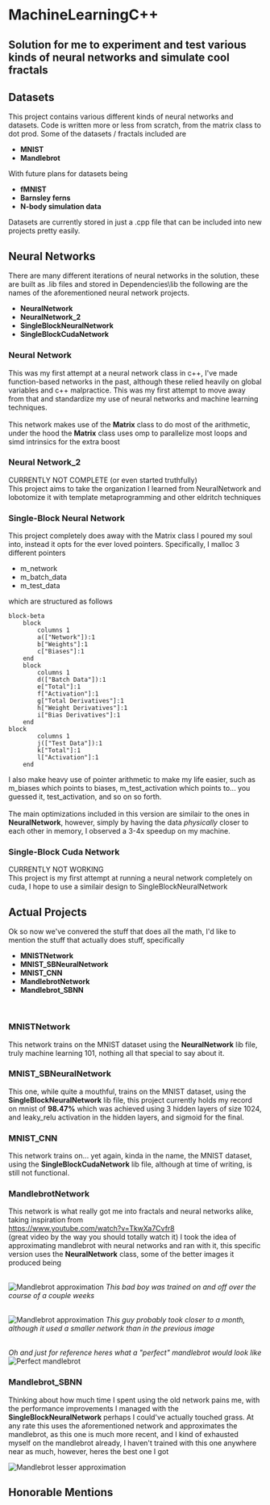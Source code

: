 # MachineLearningC++
## Solution for me to experiment and test various kinds of neural networks and simulate cool fractals

## Datasets
This project contains various different kinds of neural networks and datasets. Code is written more or less from scratch, from the matrix class to dot prod.
Some of the datasets / fractals included are

* **MNIST**
* **Mandlebrot**

With future plans for datasets being
* **fMNIST**
* **Barnsley ferns**
* **N-body simulation data**

Datasets are currently stored in just a .cpp file that can be included into new projects pretty easily.
<br>

## Neural Networks
There are many different iterations of neural networks in the solution, these are built as .lib files and stored in Dependencies\lib the following are the names of the aforementioned neural network projects.
* **NeuralNetwork**
* **NeuralNetwork_2**
* **SingleBlockNeuralNetwork**
* **SingleBlockCudaNetwork**

### Neural Network
This was my first attempt at a neural network class in c++, I've made function-based networks in the past, although these relied heavily on global variables and c++ malpractice. This was my first attempt to move away from that and standardize my use of neural networks and machine learning techniques.
<br><br>
This network makes use of the **Matrix** class to do most of the arithmetic, under the hood the **Matrix** class uses omp to parallelize most loops and simd intrinsics for the extra boost

### Neural Network_2
CURRENTLY NOT COMPLETE (or even started truthfully) <br>
This project aims to take the organization I learned from NeuralNetwork and lobotomize it with template metaprogramming and other eldritch techniques

### Single-Block Neural Network
This project completely does away with the Matrix class I poured my soul into, instead it opts for the ever loved pointers. Specifically, I malloc 3 different pointers
* m_network
* m_batch_data
* m_test_data

which are structured as follows <br>

```mermaid
block-beta
    block
        columns 1
        a(["Network"]):1
        b["Weights"]:1
        c["Biases"]:1
    end
    block
        columns 1
        d(["Batch Data"]):1
        e["Total"]:1
        f["Activation"]:1
        g["Total Derivatives"]:1
        h["Weight Derivatives"]:1
        i["Bias Derivatives"]:1
    end
block
        columns 1
        j(["Test Data"]):1
        k["Total"]:1
        l["Activation"]:1
    end
```

I also make heavy use of pointer arithmetic to make my life easier, such as m_biases which points to biases, m_test_activation which points to... you guessed it, test_activation, and so on so forth.
<br><br>
The main optimizations included in this version are similair to the ones in **NeuralNetwork**, however, simply by having the data *physically* closer to each other in memory, I observed a 3-4x speedup on my machine.

### Single-Block Cuda Network
CURRENTLY NOT WORKING <br>
This project is my first attempt at running a neural network completely on cuda, I hope to use a similair design to SingleBlockNeuralNetwork


## Actual Projects
Ok so now we've convered the stuff that does all the math, I'd like to mention the stuff that actually does stuff, specifically
* **MNISTNetwork**
* **MNIST_SBNeuralNetwork**
* **MNIST_CNN**
* **MandlebrotNetwork**
* **Mandlebrot_SBNN**
<br>

### MNISTNetwork
This network trains on the MNIST dataset using the **NeuralNetwork** lib file, truly machine learning 101, nothing all that special to say about it.
<br>

### MNIST_SBNeuralNetwork
This one, while quite a mouthful, trains on the MNIST dataset, using the **SingleBlockNeuralNetwork** lib file, this project currently holds my record on mnist of **98.47%** which was achieved using 3 hidden layers of size 1024, and leaky_relu activation in the hidden layers, and sigmoid for the final.
<br>

### MNIST_CNN
This network trains on... yet again, kinda in the name, the MNIST dataset, using the **SingleBlockCudaNetwork** lib file, although at time of writing, is still not functional.
<br>

### MandlebrotNetwork
This network is what really got me into fractals and neural networks alike, taking inspiration from <br>https://www.youtube.com/watch?v=TkwXa7Cvfr8<br>
(great video by the way you should totally watch it) I took the idea of approximating mandlebrot with neural networks and ran with it, this specific version uses the **NeuralNetwork** class, some of the better images it produced being<br><br>

![Mandlebrot approximation](https://github.com/Joey574/MLImageLearning/blob/main/Mandlebrot%20Aproximations/4-27-24%20Big%20Network%202/5_9_24_final(19).bmp)
*This bad boy was trained on and off over the course of a couple weeks* <br><br>

![Mandlebrot approximation](https://github.com/Joey574/MLImageLearning/blob/main/Mandlebrot%20Aproximations/4-25-24%20Big%20Network%201/4_27_24_epoch1.bmp)
*This guy probably took closer to a month, although it used a smaller network than in the previous image*<br><br>

*Oh and just for reference heres what a "perfect" mandlebrot would look like* <br>
![Perfect mandlebrot](https://github.com/Joey574/MLImageLearning/blob/main/Mandlebrot%20Aproximations/PerfectMandlebrots/1920_1080_500_0.95.bmp)

### Mandlebrot_SBNN
Thinking about how much time I spent using the old network pains me, with the performance improvements I managed with the **SingleBlockNeuralNetwork** perhaps I could've actually touched grass. At any rate this uses the aforementioned network and approximates the mandlebrot, as this one is much more recent, and I kind of exhausted myself on the mandlebrot already, I haven't trained with this one anywhere near as much, however, heres the best one I got

![Mandlebrot lesser approximation](https://github.com/Joey574/MLImageLearning/blob/main/Mandlebrot%20Aproximations/9-12-24%20Desktop/big%20net%2C%20new%20system/final.bmp)

## Honorable Mentions
